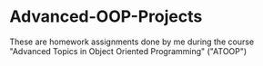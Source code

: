 # Advanced-OOP-Projects
These are homework assignments done by me during the course "Advanced Topics in Object Oriented Programming" ("ATOOP")

